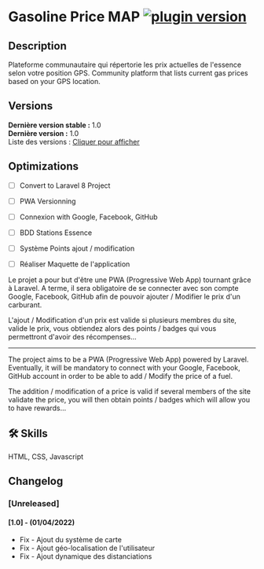# Gasoline Price MAP  [![plugin version](https://img.shields.io/badge/version-v1.0-color.svg)](https://github.com/Loubal70/gasoline-price-map/releases/latest)

## Description

Plateforme communautaire qui répertorie les prix actuelles de l'essence selon votre position GPS.
Community platform that lists current gas prices based on your GPS location.

## Versions

**Dernière version stable :** 1.0 <br>
**Dernière version :** 1.0<br>
Liste des versions : [Cliquer pour afficher](https://github.com/Loubal70/gasoline-price-map/tags)


## Optimizations

- [ ] Convert to Laravel 8 Project
- [ ] PWA Versionning
- [ ] Connexion with Google, Facebook, GitHub
- [ ] BDD Stations Essence
- [ ] Système Points ajout / modification

- [ ] Réaliser Maquette de l'application

Le projet a pour but d'être une PWA (Progressive Web App) tournant grâce à Laravel. A terme, il sera obligatoire de se connecter avec son compte Google, Facebook, GitHub afin de pouvoir ajouter / Modifier le prix d'un carburant. 

L'ajout / Modification d'un prix est valide si plusieurs membres du site, valide le prix, vous obtiendez alors des points / badges qui vous permettront d'avoir des récompenses...

---

The project aims to be a PWA (Progressive Web App) powered by Laravel. Eventually, it will be mandatory to connect with your Google, Facebook, GitHub account in order to be able to add / Modify the price of a fuel.

The addition / modification of a price is valid if several members of the site validate the price, you will then obtain points / badges which will allow you to have rewards...


## 🛠 Skills
HTML, CSS, Javascript

## Changelog

### [Unreleased]

#### [1.0] - (01/04/2022)

* Fix - Ajout du système de carte
* Fix - Ajout géo-localisation de l'utilisateur
* Fix - Ajout dynamique des distanciations

